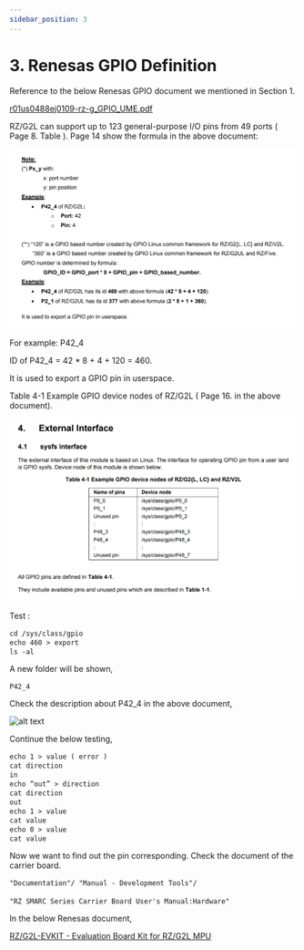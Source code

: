 ```yaml
---
sidebar_position: 3
---
```


# 3. Renesas GPIO Definition

Reference to the below Renesas GPIO document we mentioned in Section 1.

[r01us0488ej0109-rz-g_GPIO_UME.pdf](http://140.112.12.82/docu-moil-renesas/assets/files/r01us0488ej0109-rz-g_GPIO_UME-d2505425b42fa90976cf6547fe538323.pdf)

RZ/G2L can support up to 123 general-purpose I/O pins from 49 ports ( Page 8. Table ). Page 14 show the formula in the above document:

![alt text](image.png)

For example: P42_4

ID of P42_4 = 42 * 8 + 4 + 120 = 460.

It is used to export a GPIO pin in userspace.

Table 4-1 Example GPIO device nodes of RZ/G2L ( Page 16. in the above document).

![alt text](image-1.png)

Test :

```
cd /sys/class/gpio
echo 460 > export
ls -al 
```

A new folder will be shown,

```
P42_4
```

Check the description about P42_4 in the above document,

![alt text](image-2.png)

Continue the below testing,

```
echo 1 > value ( error )
cat direction 
in
echo “out” > direction 
cat direction
out
echo 1 > value
cat value
echo 0 > value
cat value
```

Now we want to find out the pin corresponding. Check the document of the carrier board.

```
"Documentation"/ "Manual - Development Tools"/

"RZ SMARC Series Carrier Board User's Manual:Hardware"
```

In the below Renesas document,

[RZ/G2L-EVKIT - Evaluation Board Kit for RZ/G2L MPU](https://www.renesas.com/en/products/microcontrollers-microprocessors/rz-mpus/rzg2l-evkit-evaluation-board-kit-rzg2l-mpu#documents)